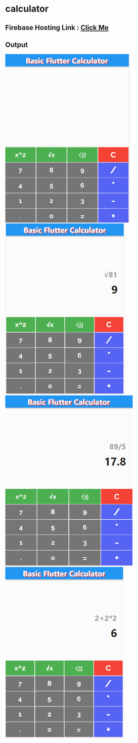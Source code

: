 # calculator


## Firebase Hosting Link : [Click Me]('https://flutter-calculator-app-1f1e2.web.app/#/')

## Output 
<img src="./output/Capture.PNG"/>

<img src="./output/Capture3.PNG"/>

<img src="./output/Capture2.PNG"/>

<img src="./output/Capture4.PNG"/>









